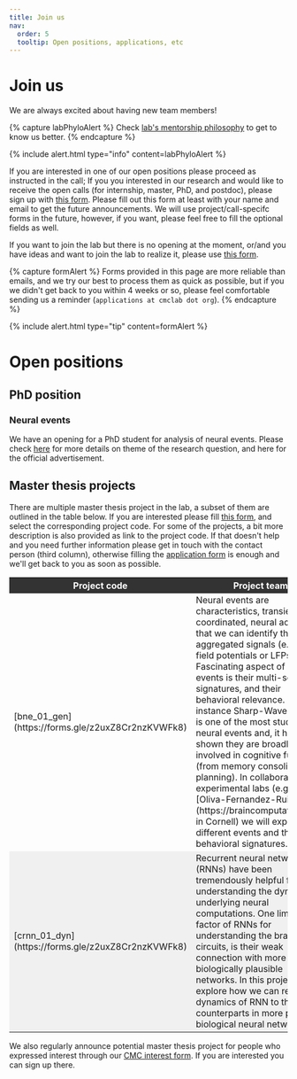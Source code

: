 ```yaml
---
title: Join us
nav:
  order: 5
  tooltip: Open positions, applications, etc
---
```


# Join us


We are always excited about having new team members!

{% capture labPhyloAlert %}
Check [lab's mentorship philosophy](/join/mentorshipPhylo) to get to know us better.
{% endcapture %}

{%
  include alert.html
  type="info"
  content=labPhyloAlert
%}

If you are interested in one of our open positions please proceed as instructed in the call; 
If you you interested in our research and would like to receive the open calls (for internship, master, PhD, and postdoc), please sign up with [this form](https://docs.google.com/forms/d/e/1FAIpQLSd8V5Mu8d-JwZXjs_Ck5toLl0IBg5pTpTrZs4A_QW-71pi13A/viewform?usp=sf_link).
Please fill out this form at least with your name and email to get the future announcements. We will use project/call-specifc forms in the future, however, if you want, please feel free to fill the optional fields as well.

If you want to join the lab but there is no opening at the moment, or/and you have ideas and want to join the lab to realize it, please use [this form](https://docs.google.com/forms/d/e/1FAIpQLSd8V5Mu8d-JwZXjs_Ck5toLl0IBg5pTpTrZs4A_QW-71pi13A/viewform?usp=sf_link). 

{% capture formAlert %}
Forms provided in this page are more reliable than emails, and we try our best to process them as quick as possible, but if you we didn't get back to you within 4 weeks or so, please feel comfortable sending us a reminder (<tt>`applications at cmclab dot org`</tt>).
{% endcapture %}

{%
  include alert.html
  type="tip"
  content=formAlert
%}

# Open positions
## PhD position
### Neural events
We have an opening for a PhD student for analysis of neural events. Please check [here](/join/bne_phd_202310) for more details on theme of the research question, and here for the official advertisement.

## Master thesis projects

There are multiple master thesis project in the lab, a subset of them are outlined in the table below. 
If you are interested please fill [this form](https://docs.google.com/forms/d/e/1FAIpQLSd8V5Mu8d-JwZXjs_Ck5toLl0IBg5pTpTrZs4A_QW-71pi13A/viewform?usp=sf_link), and select the corresponding project code. 
For some of the projects, a bit more description is also provided as link to the project code.
If that doesn't help and you need further information please get in touch with the contact person (third column), otherwise filling the [application form](https://forms.gle/z2uxZ8Cr2nzKVWFk8) is enough and we'll get back to you as soon as possible.

<table>
<!-- header -->
<tr style="background-color: #333; color: white;">
<th>Project code</th>
<th>Project team</th>
<th>Contact</th>
</tr>
<!-- start of block -->
<!-- start of row -->
<!-- neural event -->
<tr>
<td>
[bne_01_gen](https://forms.gle/z2uxZ8Cr2nzKVWFk8)
</td>
 <td style="text-align: left;">
Neural events are characteristics, transient, coordinated, neural activities that we can identify them in aggregated signals (e.g., local field potentials or LFPs). 
Fascinating aspect of neural events is their multi-scale signatures, and their behavioral relevance.
For instance Sharp-Wave Ripples is one of the most studied neural events and, it has been shown they are broadly involved in cognitive functions (from memory consolidation to  planning). 
	In collaboration with experimental labs (e.g., [Oliva-Fernandez-Ruiz lab](https://braincomputation.org/) in Cornell) we will explore different events and their behavioral signatures. 
</td>
<td>
{%
include portrait.html
lookup="shervin-safavi"
style="tiny"
%}
</td>
</tr>
<!-- end of row -->
<!-- start of row -->
<tr style="background-color: #f0f0f0;">
<td>
[crnn_01_dyn](https://forms.gle/z2uxZ8Cr2nzKVWFk8)
</td>
 <td style="text-align: left;">
Recurrent neural networks (RNNs) have been tremendously helpful for understanding the dynamics underlying neural computations. 
One limiting factor of RNNs for understanding the brain circuits, 
is their weak connection with more biologically plausible networks. 
In this project we explore how we can relate the dynamics of RNN to their counterparts in more plausible biological neural networks. 
</td>
<td>
{%
include portrait.html
lookup="shervin-safavi"
style="tiny"
%}
</td>
</tr>
<!-- end of row -->
<!-- start of block -->
</table>

We also regularly announce potential master thesis project for people who expressed interest through our [CMC interest form](https://docs.google.com/forms/d/e/1FAIpQLSd8V5Mu8d-JwZXjs_Ck5toLl0IBg5pTpTrZs4A_QW-71pi13A/viewform?usp=sf_link). 
If you are interested you can sign up there.



